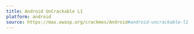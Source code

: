 ```yaml
---
title: Android UnCrackable L1
platform: android
source: https://mas.owasp.org/crackmes/Android#android-uncrackable-l1
---
```

